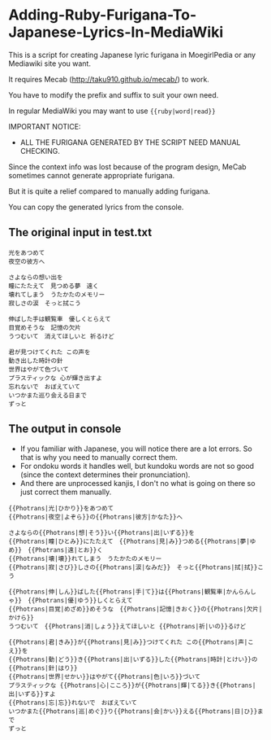 # Adding-Ruby-Furigana-To-Japanese-Lyrics-In-MediaWiki
This is a script for creating Japanese lyric furigana in MoegirlPedia or any Mediawiki site you want. 

It requires Mecab (http://taku910.github.io/mecab/) to work.

You have to modify the prefix and suffix to suit your own need.

In regular MediaWiki you may want to use ``{{ruby|word|read}}``

IMPORTANT NOTICE: 
* ALL THE FURIGANA GENERATED BY THE SCRIPT NEED MANUAL CHECKING.

Since the context info was lost because of the program design, MeCab sometimes cannot generate appropriate furigana.

But it is quite a relief compared to manually adding furigana.

You can copy the generated lyrics from the console.

## The original input in test.txt
```
光をあつめて
夜空の彼方へ

さよならの想い出を
瞳にたたえて　見つめる夢　遠く
壊れてしまう　うたかたのメモリー
寂しさの涙　そっと拭こう

伸ばした手は観覧車　優しくとらえて
目覚めそうな　記憶の欠片
うつむいて　消えてほしいと 祈るけど

君が見つけてくれた この声を
動き出した時計の針
世界はやがて色づいて
プラスティックな 心が輝き出すよ
忘れないで　おぼえていて
いつかまた巡り会える日まで
ずっと
```
## The output in console
* If you familiar with Japanese, you will notice there are a lot errors. So that is why you need to manually correct them.
* For ondoku words it handles well, but kundoku words are not so good (since the context determines their pronunciation).
* And there are unprocessed kanjis, I don't no what is going on there so just correct them manually.
```
{{Photrans|光|ひかり}}をあつめて
{{Photrans|夜空|よぞら}}の{{Photrans|彼方|かなた}}へ

さよならの{{Photrans|想|そう}}い{{Photrans|出|いずる}}を
{{Photrans|瞳|ひとみ}}にたたえて　{{Photrans|見|み}}つめる{{Photrans|夢|ゆめ}}　{{Photrans|遠|とお}}く
{{Photrans|壊|壊}}れてしまう　うたかたのメモリー
{{Photrans|寂|さび}}しさの{{Photrans|涙|なみだ}}　そっと{{Photrans|拭|拭}}こう

{{Photrans|伸|しん}}ばした{{Photrans|手|て}}は{{Photrans|観覧車|かんらんしゃ}}　{{Photrans|優|ゆう}}しくとらえて
{{Photrans|目覚|めざめ}}めそうな　{{Photrans|記憶|きおく}}の{{Photrans|欠片|かけら}}
うつむいて　{{Photrans|消|しょう}}えてほしいと {{Photrans|祈|いの}}るけど

{{Photrans|君|きみ}}が{{Photrans|見|み}}つけてくれた この{{Photrans|声|こえ}}を
{{Photrans|動|どう}}き{{Photrans|出|いずる}}した{{Photrans|時計|とけい}}の{{Photrans|針|はり}}
{{Photrans|世界|せかい}}はやがて{{Photrans|色|いろ}}づいて
プラスティックな {{Photrans|心|こころ}}が{{Photrans|輝|てる}}き{{Photrans|出|いずる}}すよ
{{Photrans|忘|忘}}れないで　おぼえていて
いつかまた{{Photrans|巡|めぐ}}り{{Photrans|会|かい}}える{{Photrans|日|ひ}}まで
ずっと
```
